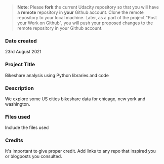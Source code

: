 >**Note**: Please **fork** the current Udacity repository so that you will have a **remote** repository in **your** Github account. Clone the remote repository to your local machine. Later, as a part of the project "Post your Work on Github", you will push your proposed changes to the remote repository in your Github account.

### Date created
23rd August 2021

### Project Title
Bikeshare analysis using Python libraries and code
### Description
We explore some US cities bikeshare data for chicago, new york and washington.

### Files used
Include the files used

### Credits
It's important to give proper credit. Add links to any repo that inspired you or blogposts you consulted.
